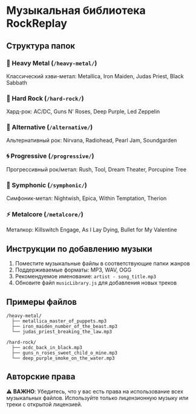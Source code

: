 # Музыкальная библиотека RockReplay

## Структура папок

### 🤘 Heavy Metal (`/heavy-metal/`)
Классический хэви-метал: Metallica, Iron Maiden, Judas Priest, Black Sabbath

### 🎸 Hard Rock (`/hard-rock/`)
Хард-рок: AC/DC, Guns N' Roses, Deep Purple, Led Zeppelin

### 🎵 Alternative (`/alternative/`)
Альтернативный рок: Nirvana, Radiohead, Pearl Jam, Soundgarden

### 🌀 Progressive (`/progressive/`)
Прогрессивный рок/метал: Rush, Tool, Dream Theater, Porcupine Tree

### 🎼 Symphonic (`/symphonic/`)
Симфоник-метал: Nightwish, Epica, Within Temptation, Therion

### ⚡ Metalcore (`/metalcore/`)
Металкор: Killswitch Engage, As I Lay Dying, Bullet for My Valentine

## Инструкции по добавлению музыки

1. Поместите музыкальные файлы в соответствующие папки жанров
2. Поддерживаемые форматы: MP3, WAV, OGG
3. Рекомендуемое именование: `artist - song_title.mp3`
4. Обновите файл `musicLibrary.js` для добавления новых треков

## Примеры файлов

```
/heavy-metal/
  ├── metallica_master_of_puppets.mp3
  ├── iron_maiden_number_of_the_beast.mp3
  └── judas_priest_breaking_the_law.mp3

/hard-rock/
  ├── acdc_back_in_black.mp3
  ├── guns_n_roses_sweet_child_o_mine.mp3
  └── deep_purple_smoke_on_the_water.mp3
```

## Авторские права

⚠️ **ВАЖНО**: Убедитесь, что у вас есть права на использование всех музыкальных файлов.
Используйте только лицензионную музыку или треки с открытой лицензией.